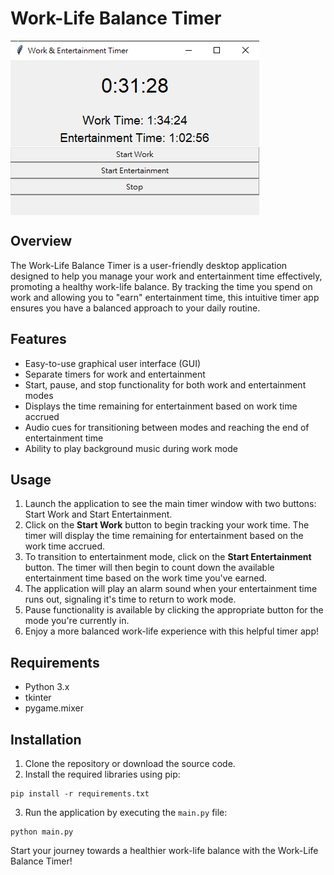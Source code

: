 # Work-Life Balance Timer

<img align="middle" src="./images/WorkLifeBalance.png">

## Overview
The Work-Life Balance Timer is a user-friendly desktop application designed to help you manage your work and entertainment time effectively, promoting a healthy work-life balance. By tracking the time you spend on work and allowing you to "earn" entertainment time, this intuitive timer app ensures you have a balanced approach to your daily routine.

## Features
- Easy-to-use graphical user interface (GUI)
- Separate timers for work and entertainment
- Start, pause, and stop functionality for both work and entertainment modes
- Displays the time remaining for entertainment based on work time accrued
- Audio cues for transitioning between modes and reaching the end of entertainment time
- Ability to play background music during work mode

## Usage
1. Launch the application to see the main timer window with two buttons: Start Work and Start Entertainment.
2. Click on the **Start Work** button to begin tracking your work time. The timer will display the time remaining for entertainment based on the work time accrued.
3. To transition to entertainment mode, click on the **Start Entertainment** button. The timer will then begin to count down the available entertainment time based on the work time you've earned.
4. The application will play an alarm sound when your entertainment time runs out, signaling it's time to return to work mode.
5. Pause functionality is available by clicking the appropriate button for the mode you're currently in.
6. Enjoy a more balanced work-life experience with this helpful timer app!

## Requirements
- Python 3.x
- tkinter
- pygame.mixer

## Installation
1. Clone the repository or download the source code.
2. Install the required libraries using pip:
```
pip install -r requirements.txt
```
3. Run the application by executing the `main.py` file:
```
python main.py
```
Start your journey towards a healthier work-life balance with the Work-Life Balance Timer!
